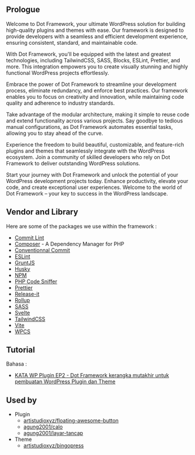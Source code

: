 ## Prologue

Welcome to Dot Framework, your ultimate WordPress solution for building high-quality plugins and themes with ease. Our framework is designed to provide developers with a seamless and efficient development experience, ensuring consistent, standard, and maintainable code.

With Dot Framework, you'll be equipped with the latest and greatest technologies, including TailwindCSS, SASS, Blocks, ESLint, Prettier, and more. This integration empowers you to create visually stunning and highly functional WordPress projects effortlessly.

Embrace the power of Dot Framework to streamline your development process, eliminate redundancy, and enforce best practices. Our framework enables you to focus on creativity and innovation, while maintaining code quality and adherence to industry standards.

Take advantage of the modular architecture, making it simple to reuse code and extend functionality across various projects. Say goodbye to tedious manual configurations, as Dot Framework automates essential tasks, allowing you to stay ahead of the curve.

Experience the freedom to build beautiful, customizable, and feature-rich plugins and themes that seamlessly integrate with the WordPress ecosystem. Join a community of skilled developers who rely on Dot Framework to deliver outstanding WordPress solutions.

Start your journey with Dot Framework and unlock the potential of your WordPress development projects today. Enhance productivity, elevate your code, and create exceptional user experiences. Welcome to the world of Dot Framework – your key to success in the WordPress landscape.

## Vendor and Library

Here are some of the packages we use within the framework :

- [Commit Lint](https://commitlint.js.org/)
- [Composer](https://getcomposer.org/) - A Dependency Manager for PHP
- [Conventionnal Commit](https://www.conventionalcommits.org/en/v1.0.0/)
- [ESLint](https://eslint.org/)
- [GruntJS](https://gruntjs.com/)
- [Husky](https://typicode.github.io/husky/#/)
- [NPM](https://www.npmjs.com/)
- [PHP Code Sniffer](https://github.com/squizlabs/PHP_CodeSniffer)
- [Prettier](https://prettier.io/)
- [Release-it](https://www.npmjs.com/package/release-it)
- [Rollup](https://rollupjs.org/guide/en/)
- [SASS](https://sass-lang.com/)
- [Svelte](https://svelte.dev/)
- [TailwindCSS](https://tailwindcss.com/)
- [Vite](https://vitejs.dev/)
- [WPCS](https://github.com/WordPress/WordPress-Coding-Standards)

## Tutorial

Bahasa :
- [KATA WP Plugin EP2 - Dot Framework kerangka mutakhir untuk pembuatan WordPress Plugin dan Theme](https://www.youtube.com/watch?v=kYyBj3_uICE)

## Used by

- Plugin
    - [artistudioxyz/floating-awesome-button](https://github.com/artistudioxyz/floating-awesome-button)
    - [agung2001/calo](https://github.com/agung2001/wp-calo)
    - [agung2001/layar-tancap](https://github.com/agung2001/wp-layar-tancap)
- Theme
    - [artistudioxyz/bingopress](https://github.com/artistudioxyz/bingopress)
